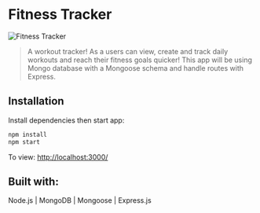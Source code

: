 # Fitness Tracker

![Fitness Tracker](fitness_tracker.gif)

> A workout tracker! As a users can view, create and track daily workouts and reach their fitness goals quicker! This app will be using Mongo database with a Mongoose schema and handle routes with Express.

## Installation

Install dependencies then start app:

```sh
npm install
npm start
```

  To view: <http://localhost:3000/>

## Built with: 

  Node.js | MongoDB | Mongoose | Express.js
